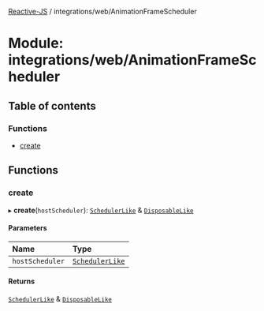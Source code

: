 [Reactive-JS](../README.md) / integrations/web/AnimationFrameScheduler

# Module: integrations/web/AnimationFrameScheduler

## Table of contents

### Functions

- [create](integrations_web_AnimationFrameScheduler.md#create)

## Functions

### create

▸ **create**(`hostScheduler`): [`SchedulerLike`](../interfaces/concurrent.SchedulerLike.md) & [`DisposableLike`](../interfaces/utils.DisposableLike.md)

#### Parameters

| Name | Type |
| :------ | :------ |
| `hostScheduler` | [`SchedulerLike`](../interfaces/concurrent.SchedulerLike.md) |

#### Returns

[`SchedulerLike`](../interfaces/concurrent.SchedulerLike.md) & [`DisposableLike`](../interfaces/utils.DisposableLike.md)

